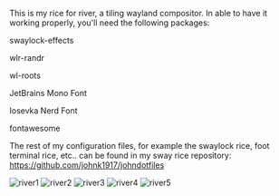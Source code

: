 This is my rice for river, a tiling wayland compositor. In able to have it working properly, you'll need the following packages:

swaylock-effects

wlr-randr

wl-roots

JetBrains Mono Font

Iosevka Nerd Font

fontawesome

The rest of my configuration files, for example the swaylock rice, foot terminal rice, etc.. can be found in my sway rice repository:
https://github.com/johnk1917/johndotfiles

![river1](https://user-images.githubusercontent.com/96326315/153713031-7721c898-0d1c-4866-9b17-7d8e50276a9c.png)
![river2](https://user-images.githubusercontent.com/96326315/153713033-849d7c11-bd2b-4c7a-be14-32ee8b61b38c.png)
![river3](https://user-images.githubusercontent.com/96326315/153713034-a1bf7865-c67c-4de0-8722-aa3531a99856.png)
![river4](https://user-images.githubusercontent.com/96326315/153713035-221d31c0-8bf5-4b98-ae7d-80c6252f8961.png)
![river5](https://user-images.githubusercontent.com/96326315/153713036-d1e7f9d6-bffd-4e98-804b-1166b41d6b60.png)
